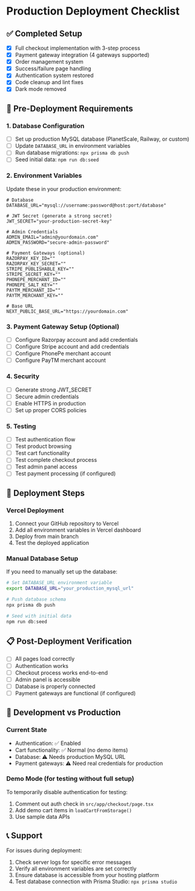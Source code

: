 # Production Deployment Checklist

## ✅ Completed Setup
- [x] Full checkout implementation with 3-step process
- [x] Payment gateway integration (4 gateways supported)
- [x] Order management system
- [x] Success/failure page handling
- [x] Authentication system restored
- [x] Code cleanup and lint fixes
- [x] Dark mode removed

## 🔧 Pre-Deployment Requirements

### 1. Database Configuration
- [ ] Set up production MySQL database (PlanetScale, Railway, or custom)
- [ ] Update `DATABASE_URL` in environment variables
- [ ] Run database migrations: `npx prisma db push`
- [ ] Seed initial data: `npm run db:seed`

### 2. Environment Variables
Update these in your production environment:

```env
# Database
DATABASE_URL="mysql://username:password@host:port/database"

# JWT Secret (generate a strong secret)
JWT_SECRET="your-production-secret-key"

# Admin Credentials
ADMIN_EMAIL="admin@yourdomain.com"
ADMIN_PASSWORD="secure-admin-password"

# Payment Gateways (optional)
RAZORPAY_KEY_ID=""
RAZORPAY_KEY_SECRET=""
STRIPE_PUBLISHABLE_KEY=""
STRIPE_SECRET_KEY=""
PHONEPE_MERCHANT_ID=""
PHONEPE_SALT_KEY=""
PAYTM_MERCHANT_ID=""
PAYTM_MERCHANT_KEY=""

# Base URL
NEXT_PUBLIC_BASE_URL="https://yourdomain.com"
```

### 3. Payment Gateway Setup (Optional)
- [ ] Configure Razorpay account and add credentials
- [ ] Configure Stripe account and add credentials
- [ ] Configure PhonePe merchant account
- [ ] Configure PayTM merchant account

### 4. Security
- [ ] Generate strong JWT_SECRET
- [ ] Secure admin credentials
- [ ] Enable HTTPS in production
- [ ] Set up proper CORS policies

### 5. Testing
- [ ] Test authentication flow
- [ ] Test product browsing
- [ ] Test cart functionality
- [ ] Test complete checkout process
- [ ] Test admin panel access
- [ ] Test payment processing (if configured)

## 🚀 Deployment Steps

### Vercel Deployment
1. Connect your GitHub repository to Vercel
2. Add all environment variables in Vercel dashboard
3. Deploy from main branch
4. Test the deployed application

### Manual Database Setup
If you need to manually set up the database:
```bash
# Set DATABASE_URL environment variable
export DATABASE_URL="your_production_mysql_url"

# Push database schema
npx prisma db push

# Seed with initial data
npm run db:seed
```

## 📋 Post-Deployment Verification
- [ ] All pages load correctly
- [ ] Authentication works
- [ ] Checkout process works end-to-end
- [ ] Admin panel is accessible
- [ ] Database is properly connected
- [ ] Payment gateways are functional (if configured)

## 🔄 Development vs Production

### Current State
- Authentication: ✅ Enabled
- Cart functionality: ✅ Normal (no demo items)
- Database: ⚠️ Needs production MySQL URL
- Payment gateways: ⚠️ Need real credentials for production

### Demo Mode (for testing without full setup)
To temporarily disable authentication for testing:
1. Comment out auth check in `src/app/checkout/page.tsx`
2. Add demo cart items in `loadCartFromStorage()`
3. Use sample data APIs

## 📞 Support
For issues during deployment:
1. Check server logs for specific error messages
2. Verify all environment variables are set correctly
3. Ensure database is accessible from your hosting platform
4. Test database connection with Prisma Studio: `npx prisma studio`